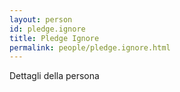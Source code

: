 ```yaml
---
layout: person
id: pledge.ignore
title: Pledge Ignore
permalink: people/pledge.ignore.html
---
```


Dettagli della persona